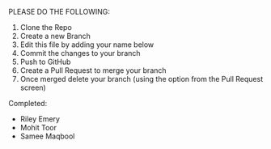 PLEASE DO THE FOLLOWING:

1. Clone the Repo
2. Create a new Branch
3. Edit this file by adding your name below
4. Commit the changes to your branch
5. Push to GitHub
6. Create a Pull Request to merge your branch
7. Once merged delete your branch (using the option from the Pull Request screen)



Completed:

* Riley Emery
* Mohit Toor
* Samee Maqbool
